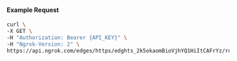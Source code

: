 <!-- Code generated for API Clients. DO NOT EDIT. -->

#### Example Request

```bash
curl \
-X GET \
-H "Authorization: Bearer {API_KEY}" \
-H "Ngrok-Version: 2" \
https://api.ngrok.com/edges/https/edghts_2k5okaomBioVjhYQ1HiItCAFrYz/routes/edghtsrt_2k5okbHJP30Mcjsya2jjfSYXxRj/request_headers
```
